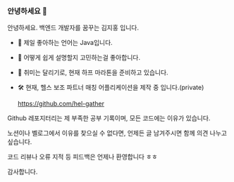 ### 안녕하세요 👋

안녕하세요. 백엔드 개발자를 꿈꾸는 김지홍 입니다.

- 🌱 제일 좋아하는 언어는 Java입니다.
- 🤔 어떻게 쉽게 설명할지 고민하는걸 좋아합니다.
- 🏃 취미는 달리기로, 현재 하프 마라톤을 준비하고 있습니다.
- 🛠️ 현재, 헬스 보조 파트너 매칭 어플리케이션을 제작 중 입니다.(private)
  
  https://github.com/hel-gather


Github 레포지터리는 제 부족한 공부 기록이며, 모든 코드에는 이유가 있습니다.

노션이나 벨로그에서 이유를 찾으실 수 없다면, 언제든 글 남겨주시면 함께 의견 나누고 싶습니다.

코드 리뷰나 오류 지적 등 피드백은 언제나 환영합니다 ㅎㅎ

감사합니다.

<!--
**soluinoon/soluinoon** is a ✨ _special_ ✨ repository because its `README.md` (this file) appears on your GitHub profile.

Here are some ideas to get you started:

- 🔭 I’m currently working on ...
- 🌱 I’m currently learning ...
- 👯 I’m looking to collaborate on ...
- 🤔 I’m looking for help with ...
- 💬 Ask me about ...
- 📫 How to reach me: ...
- 😄 Pronouns: ...
- ⚡ Fun fact: ...
-->

